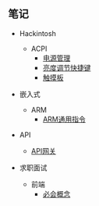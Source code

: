 ## 笔记

- Hackintosh
    - ACPI
        - [电源管理](ACPI/电源管理)
        - [亮度调节快捷键](ACPI/亮度调节快捷键)
        - [触摸板](ACPI/触摸板.md)

- 嵌入式
    - ARM
        - [ARM通用指令](嵌入式/ARM通用指令)

- API 
    - [API网关](API/api网关)
- 求职面试
    - 前端
        - [必会概念](前端面试系列/必会概念)